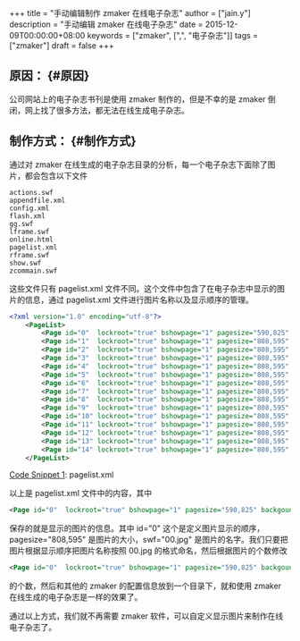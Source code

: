 +++
title = "手动编辑制作 zmaker 在线电子杂志"
author = ["jain.y"]
description = "手动编辑 zmaker 在线电子杂志"
date = 2015-12-09T00:00:00+08:00
keywords = ["zmaker", [",", "电子杂志"]]
tags = ["zmaker"]
draft = false
+++

## 原因： {#原因}

公司网站上的电子杂志书刊是使用 zmaker 制作的，但是不幸的是 zmaker 倒闭，网上找了很多方法，都无法在线生成电子杂志。


## 制作方式： {#制作方式}

通过对 zmaker 在线生成的电子杂志目录的分析，每一个电子杂志下面除了图片，都会包含以下文件

```text
actions.swf
appendfile.xml
config.xml
flash.xml
gg.swf
lframe.swf
online.html
pagelist.xml
rframe.swf
show.swf
zcommain.swf
```

这些文件只有 pagelist.xml 文件不同。这个文件中包含了在电子杂志中显示的图片的信息，通过 pagelist.xml 文件进行图片名称以及显示顺序的管理。

<a id="code-snippet--pagelist.xml"></a>
```xml
<?xml version="1.0" encoding="utf-8"?>
    <PageList>
        <Page id="0"  lockroot="true" bshowpage="1" pagesize="590,825" backgoundcolor="FFFFFF" swf="00.jpg" />
        <Page id="1"  lockroot="true" bshowpage="1" pagesize="808,595" backgoundcolor="FFFFFF" swf="01.jpg" />
        <Page id="2"  lockroot="true" bshowpage="1" pagesize="808,595" backgoundcolor="FFFFFF" swf="02.jpg" />
        <Page id="3"  lockroot="true" bshowpage="1" pagesize="808,595" backgoundcolor="FFFFFF" swf="03.jpg" />
        <Page id="4"  lockroot="true" bshowpage="1" pagesize="808,595" backgoundcolor="FFFFFF" swf="04.jpg" />
        <Page id="5"  lockroot="true" bshowpage="1" pagesize="808,595" backgoundcolor="FFFFFF" swf="05.jpg" />
        <Page id="6"  lockroot="true" bshowpage="1" pagesize="808,595" backgoundcolor="FFFFFF" swf="06.jpg" />
        <Page id="7"  lockroot="true" bshowpage="1" pagesize="808,595" backgoundcolor="FFFFFF" swf="07.jpg" />
        <Page id="8"  lockroot="true" bshowpage="1" pagesize="808,595" backgoundcolor="FFFFFF" swf="08.jpg" />
        <Page id="9"  lockroot="true" bshowpage="1" pagesize="808,595" backgoundcolor="FFFFFF" swf="09.jpg" />
        <Page id="10" lockroot="true" bshowpage="1" pagesize="808,595" backgoundcolor="FFFFFF" swf="10.jpg" />
        <Page id="11" lockroot="true" bshowpage="1" pagesize="808,595" backgoundcolor="FFFFFF" swf="11.jpg" />
        <Page id="12" lockroot="true" bshowpage="1" pagesize="808,595" backgoundcolor="FFFFFF" swf="12.jpg" />
        <Page id="13" lockroot="true" bshowpage="1" pagesize="808,595" backgoundcolor="FFFFFF" swf="13.jpg" />
        <Page id="14" lockroot="true" bshowpage="1" pagesize="808,595" backgoundcolor="FFFFFF" swf="14.jpg" />
    </PageList>
```
<div class="src-block-caption">
  <span class="src-block-number"><a href="#code-snippet--pagelist.xml">Code Snippet 1</a>:</span>
  pagelist.xml
</div>

以上是 pagelist.xml 文件中的内容，其中

```xml
<Page id="0"  lockroot="true" bshowpage="1" pagesize="590,825" backgoundcolor="FFFFFF" swf="00.jpg" />
```

保存的就是显示的图片的信息。其中 id="0" 这个是定义图片显示的顺序，pagesize="808,595" 是图片的大小，swf="00.jpg" 是图片的名字。我们只要把图片根据显示顺序把图片名称按照 00.jpg 的格式命名，然后根据图片的个数修改

```xml
<Page id="0"  lockroot="true" bshowpage="1" pagesize="590,825" backgoundcolor="FFFFFF" swf="00.jpg" />
```

的个数，然后和其他的 zmaker 的配置信息放到一个目录下，就和使用 zmaker 在线生成的电子杂志是一样的效果了。

通过以上方式，我们就不再需要 zmaker 软件，可以自定义显示图片来制作在线电子杂志了。
